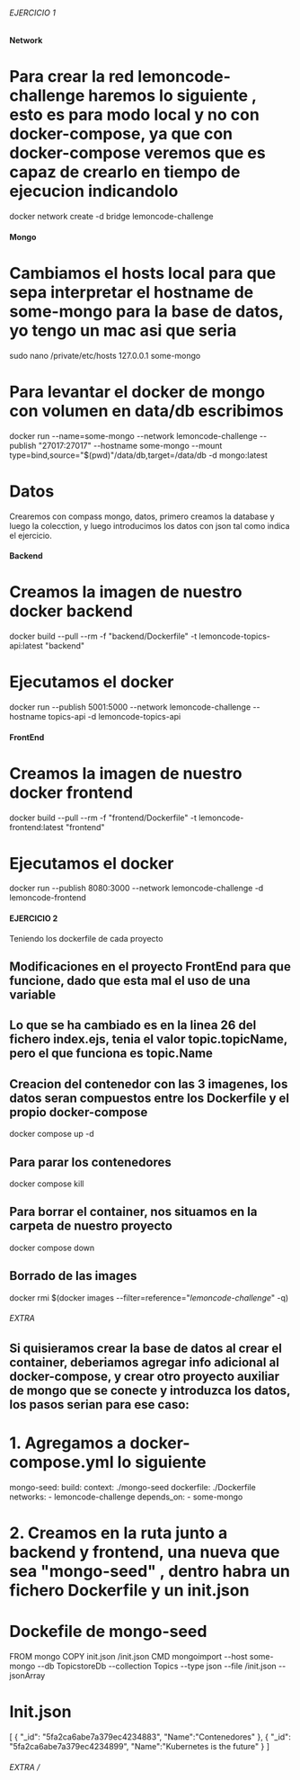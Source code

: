 ###### EJERCICIO 1 ########

#### Network ####

# Para crear la red lemoncode-challenge haremos lo siguiente , esto es para modo local y no con docker-compose, ya que con docker-compose veremos que es capaz de crearlo en tiempo de ejecucion indicandolo
docker network create -d bridge lemoncode-challenge

#### Mongo #####
# Cambiamos el hosts local para que sepa interpretar el hostname de some-mongo para la base de datos, yo tengo un mac asi que seria
sudo nano /private/etc/hosts
127.0.0.1 some-mongo

# Para levantar el docker de mongo con volumen en data/db escribimos 
docker run --name=some-mongo --network lemoncode-challenge --publish "27017:27017" --hostname some-mongo --mount type=bind,source="$(pwd)"/data/db,target=/data/db -d mongo:latest

# Datos
Crearemos con compass mongo, datos, primero creamos la database y luego la colecction, y luego introducimos los datos con json tal como indica el ejercicio.

#### Backend ####

# Creamos la imagen de nuestro docker backend
docker build --pull --rm -f "backend/Dockerfile" -t lemoncode-topics-api:latest "backend"
# Ejecutamos el docker
docker run --publish 5001:5000 --network lemoncode-challenge  --hostname topics-api -d lemoncode-topics-api

#### FrontEnd ####

# Creamos la imagen de nuestro docker frontend
docker build --pull --rm -f "frontend/Dockerfile" -t lemoncode-frontend:latest "frontend"
# Ejecutamos el docker
docker run --publish 8080:3000 --network lemoncode-challenge -d lemoncode-frontend 


#### EJERCICIO 2 #####

Teniendo los dockerfile de cada proyecto

## Modificaciones en el proyecto FrontEnd para que funcione, dado que esta mal el uso de una variable
## Lo que se ha cambiado es en la linea 26 del fichero index.ejs, tenia el valor topic.topicName, pero el que funciona es topic.Name

## Creacion del contenedor con las 3 imagenes, los datos seran compuestos entre los Dockerfile y el propio docker-compose
docker compose up -d 

## Para parar los contenedores
docker compose kill

## Para borrar el container, nos situamos en la carpeta de nuestro proyecto
docker compose down 


## Borrado de las images
docker rmi $(docker images --filter=reference="*lemoncode-challenge*" -q)



###### EXTRA #######
## Si quisieramos crear la base de datos al crear el container, deberiamos agregar info adicional al docker-compose, y crear otro proyecto auxiliar de mongo que se conecte y introduzca los datos, los pasos serian para ese caso:

# 1. Agregamos a docker-compose.yml lo siguiente
mongo-seed:
    build:
      context: ./mongo-seed
      dockerfile: ./Dockerfile
    networks:
      - lemoncode-challenge
    depends_on:
    - some-mongo

# 2. Creamos en la ruta junto a backend y frontend, una nueva que sea "mongo-seed" , dentro habra un fichero Dockerfile y un init.json

# Dockefile de mongo-seed
FROM mongo
COPY init.json /init.json
CMD mongoimport --host some-mongo --db TopicstoreDb --collection Topics --type json --file /init.json --jsonArray

# Init.json
[
    {
    "_id": "5fa2ca6abe7a379ec4234883",
    "Name":"Contenedores"
    },
    {
    "_id": "5fa2ca6abe7a379ec4234899",
    "Name":"Kubernetes is the future"
    }
]
###### EXTRA / #######